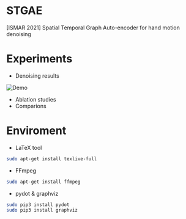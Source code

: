 # STGAE
[ISMAR 2021] Spatial Temporal Graph Auto-encoder for hand motion denoising



# Experiments
- Denoising results

![Demo](https://cdn.jsdelivr.net/gh/ZhouKanglei/jidianxia/2021-4-22/1619059824391-9-tremor_result.gif)

- Ablation studies
- Comparions



# Enviroment

- LaTeX tool

```bash
sudo apt-get install texlive-full
```

- FFmpeg

```bash
sudo apt-get install ffmpeg
```

- pydot & graphviz
```bash
sudo pip3 install pydot
sudo pip3 install graphviz
```

